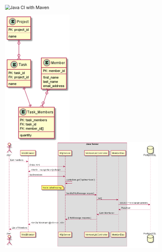 ![Java CI with Maven](https://github.com/MSkauen/http-demo/workflows/Java%20CI%20with%20Maven/badge.svg)

![Database Structure](docs/database_structure.png)
![Server Structure](docs/server_structure.png)
